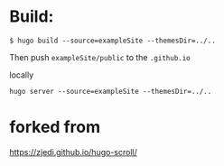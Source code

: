 # Build:

```
$ hugo build --source=exampleSite --themesDir=../..
```

Then push `exampleSite/public` to the `.github.io`

locally

```
hugo server --source=exampleSite --themesDir=../..
```


# forked from

https://zjedi.github.io/hugo-scroll/

